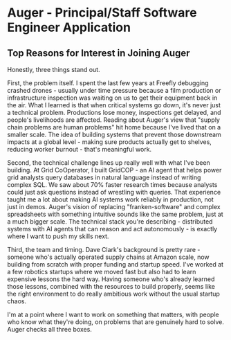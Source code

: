 # Auger - Principal/Staff Software Engineer Application

## Top Reasons for Interest in Joining Auger

Honestly, three things stand out.

First, the problem itself. I spent the last few years at Freefly debugging crashed drones - usually under time pressure because a film production or infrastructure inspection was waiting on us to get their equipment back in the air. What I learned is that when critical systems go down, it's never just a technical problem. Productions lose money, inspections get delayed, and people's livelihoods are affected. Reading about Auger's view that "supply chain problems are human problems" hit home because I've lived that on a smaller scale. The idea of building systems that prevent those downstream impacts at a global level - making sure products actually get to shelves, reducing worker burnout - that's meaningful work.

Second, the technical challenge lines up really well with what I've been building. At Grid CoOperator, I built GridCOP - an AI agent that helps power grid analysts query databases in natural language instead of writing complex SQL. We saw about 70% faster research times because analysts could just ask questions instead of wrestling with queries. That experience taught me a lot about making AI systems work reliably in production, not just in demos. Auger's vision of replacing "franken-software" and complex spreadsheets with something intuitive sounds like the same problem, just at a much bigger scale. The technical stack you're describing - distributed systems with AI agents that can reason and act autonomously - is exactly where I want to push my skills next.

Third, the team and timing. Dave Clark's background is pretty rare - someone who's actually operated supply chains at Amazon scale, now building from scratch with proper funding and startup speed. I've worked at a few robotics startups where we moved fast but also had to learn expensive lessons the hard way. Having someone who's already learned those lessons, combined with the resources to build properly, seems like the right environment to do really ambitious work without the usual startup chaos.

I'm at a point where I want to work on something that matters, with people who know what they're doing, on problems that are genuinely hard to solve. Auger checks all three boxes.
